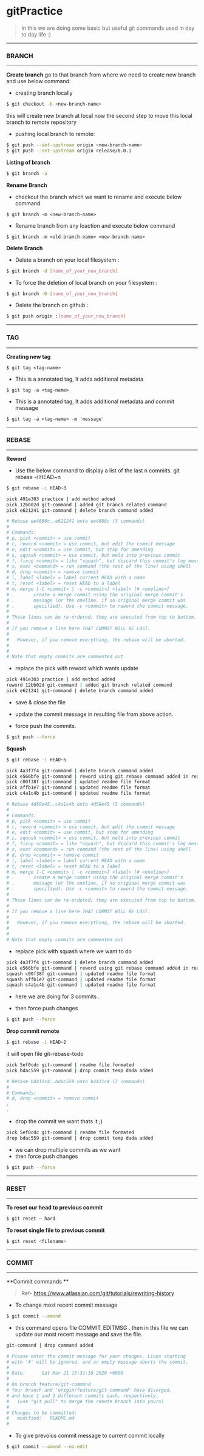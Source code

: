 # gitPractice
> In this we are doing some basic but useful git commands used in day to day life :)
---------------------------------------------------------------------------------------------

### BRANCH
---------------------------------------------------------------------------------------------
**Create branch**
go to that branch from where we need to create new branch and use below command:

- creating branch locally

```sh
$ git checkout -b <new-branch-name>
```
this will create new branch at local
now the second step to move this local branch to remote repository

- pushing local branch to remote:

 
```sh
$ git push --set-upstream origin <new-branch-name>
$ git push --set-upstream origin release/0.0.1
```

**Listing of branch**
```sh
$ git branch -a
```

**Rename Branch**

- checkout the branch which we want to rename and execute below command

```
$ git branch -m <new-branch-name>
```
- Rename branch from any loaction and execute below command

```
$ git branch -m <old-branch-name> <new-branch-name>
```

**Delete Branch**
- Delete a branch on your local filesystem :
```sh
$ git branch -d [name_of_your_new_branch]
```

- To force the deletion of local branch on your filesystem :
```sh
$ git branch -D [name_of_your_new_branch]
```

- Delete the branch on github :
```sh
$ git push origin :[name_of_your_new_branch]
```
---------------------------------------------------------------------------------------------

### TAG
---------------------------------------------------------------------------------------------
**Creating new tag**

```
$ git tag <tag-name>
```

- This is a annotated tag, It adds additional metadata  

```
$ git tag -a <tag-name>
```
- This is a annotated tag, It adds additional metadata and commit message  

```
$ git tag -a <tag-name> -m 'message'
```
---------------------------------------------------------------------------------------------

### REBASE
---------------------------------------------------------------------------------------------
**Reword**

- Use the below command to display a list of the last n commits.
git rebase -i HEAD~n 

```sh
$ git rebase -i HEAD~3
```

```sh
pick 491e303 practice | add method added
pick 12bb02d git-command | added git branch related command
pick e621241 git-command | delete branch command added

# Rebase ee4686c..e621241 onto ee4686c (3 commands)
#
# Commands:
# p, pick <commit> = use commit
# r, reword <commit> = use commit, but edit the commit message
# e, edit <commit> = use commit, but stop for amending
# s, squash <commit> = use commit, but meld into previous commit
# f, fixup <commit> = like "squash", but discard this commit's log message
# x, exec <command> = run command (the rest of the line) using shell
# d, drop <commit> = remove commit
# l, label <label> = label current HEAD with a name
# t, reset <label> = reset HEAD to a label
# m, merge [-C <commit> | -c <commit>] <label> [# <oneline>]
# .       create a merge commit using the original merge commit's
# .       message (or the oneline, if no original merge commit was
# .       specified). Use -c <commit> to reword the commit message.
#
# These lines can be re-ordered; they are executed from top to bottom.
#
# If you remove a line here THAT COMMIT WILL BE LOST.
#
#	However, if you remove everything, the rebase will be aborted.
#
#	
# Note that empty commits are commented out
```
- replace the pick with reword which wants update 
```sh
pick 491e303 practice | add method added
reword 12bb02d git-command | added git branch related command
pick e621241 git-command | delete branch command added
```

- save & close the file
- update the commit message in resulting file from above action.

- force push the commits.
```sh
$ git push --force
```

**Squash**

```sh
$ git rebase -i HEAD~5
```

```sh
pick 4a3f7f4 git-command | delete branch command added
pick e566bfe git-command | reword using git rebase command added in readme file
pick c00f38f git-command | updated readme file format
pick affb1e7 git-command | updated readme file format
pick c4a1c4b git-command | updated readme file format

# Rebase 4d58e45..c4a1c4b onto 4d58e45 (5 commands)
#
# Commands:
# p, pick <commit> = use commit
# r, reword <commit> = use commit, but edit the commit message
# e, edit <commit> = use commit, but stop for amending
# s, squash <commit> = use commit, but meld into previous commit
# f, fixup <commit> = like "squash", but discard this commit's log message
# x, exec <command> = run command (the rest of the line) using shell
# d, drop <commit> = remove commit
# l, label <label> = label current HEAD with a name
# t, reset <label> = reset HEAD to a label
# m, merge [-C <commit> | -c <commit>] <label> [# <oneline>]
# .       create a merge commit using the original merge commit's
# .       message (or the oneline, if no original merge commit was
# .       specified). Use -c <commit> to reword the commit message.
#
# These lines can be re-ordered; they are executed from top to bottom.
#
# If you remove a line here THAT COMMIT WILL BE LOST.
#
#	However, if you remove everything, the rebase will be aborted.
#
#	
# Note that empty commits are commented out

```

- replace pick with squash where we want to do
```sh
pick 4a3f7f4 git-command | delete branch command added
pick e566bfe git-command | reword using git rebase command added in readme file
squash c00f38f git-command | updated readme file format
squash affb1e7 git-command | updated readme file format
squash c4a1c4b git-command | updated readme file format
```
- here we are doing for 3 commits .

- then force push changes

```sh
$ git push --force
```

**Drop commit remote**
```sh 
$ git rebase -i HEAD~2
```

it will open file git-rebase-todo
```sh
pick 5ef0cdc git-command | readme file formated
pick bdac559 git-command | drop commit temp dada added

# Rebase b4411c4..bdac559 onto b4411c4 (2 commands)
#
# Commands:
# d, drop <commit> = remove commit
.
.
```
- drop the commit we want thats it ;)
```sh
pick 5ef0cdc git-command | readme file formated
drop bdac559 git-command | drop commit temp dada added
```
- we can drop multiple commits as we want
- then force push changes
```sh
$ git push --force
```
---------------------------------------------------------------------------------------------
### RESET
---------------------------------------------------------------------------------------------

**To reset our head to previous commit**

```sh 
$ git reset — hard 
``` 

**To reset single file to previous commit**

```sh 
$ git reset <filename>
``` 

---------------------------------------------------------------------------------------------
### COMMIT
---------------------------------------------------------------------------------------------

**Commit commands **
>Ref- https://www.atlassian.com/git/tutorials/rewriting-history

- To change most recent commit message

```sh
$ git commit --amend
```
- this command opens file COMMIT_EDITMSG . then in this file we can update our most recent message and save the file.
```sh
git-command | drop command added

# Please enter the commit message for your changes. Lines starting
# with '#' will be ignored, and an empty message aborts the commit.
#
# Date:      Sat Mar 21 15:31:16 2020 +0000
#
# On branch feature/git-command
# Your branch and 'origin/feature/git-command' have diverged,
# and have 1 and 1 different commits each, respectively.
#   (use "git pull" to merge the remote branch into yours)
#
# Changes to be committed:
#	modified:   README.md
#

```
- To give prevoius commit message to current commit locally

```sh 
$ git commit --amend --no-edit
```
